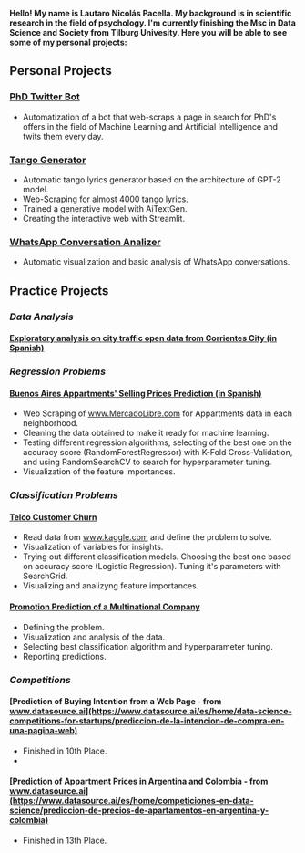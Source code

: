 **Hello! My name is Lautaro Nicolás Pacella. My background is in scientific research in the field of psychology. I'm currently finishing the Msc in Data Science and Society from Tilburg Univesity. Here you will be able to see some of my personal projects:**

## Personal Projects
### [PhD Twitter Bot](https://twitter.com/PhDsBOT1)
* Automatization of a bot that web-scraps a page in search for PhD's offers in the field of Machine Learning and Artificial Intelligence and twits them every day.

### [Tango Generator](https://share.streamlit.io/lautaropacella/tango-generator/main/tango_generator.py)
* Automatic tango lyrics generator based on the architecture of GPT-2 model.
* Web-Scraping for almost 4000 tango lyrics.
* Trained a generative model with AiTextGen.
* Creating the interactive web with Streamlit.

### [WhatsApp Conversation Analizer](https://share.streamlit.io/lautaropacella/whatsappanalisis/main/Wpp_Analizer.py)
* Automatic visualization and basic analysis of WhatsApp conversations.

## Practice Projects

### *Data Analysis*

#### [Exploratory analysis on city traffic open data from Corrientes City (in Spanish)](https://nbviewer.jupyter.org/github/lautaropacella/EDA-Tr-nsito-Corrientes/blob/main/Transito_corrientes1.ipynb)

### *Regression Problems*

#### [Buenos Aires Appartments' Selling Prices Prediction (in Spanish)](https://nbviewer.jupyter.org/github/lautaropacella/Prediccion-Departamentos/blob/master/Imbo-BsAs.ipynb)
* Web Scraping of www.MercadoLibre.com for Appartments data in each neighborhood. 
* Cleaning the data obtained to make it ready for machine learning. 
* Testing different regression algorithms, selecting of the best one on the accuracy score (RandomForestRegressor) with K-Fold Cross-Validation, and using RandomSearchCV to search for hyperparameter tuning.
 * Visualization of the feature importances.
 
### *Classification Problems*
 
#### [Telco Customer Churn](https://nbviewer.jupyter.org/github/lautaropacella/Telco-Customer-Churn/blob/master/telco-customer-churn.ipynb)
* Read data from www.kaggle.com and define the problem to solve.
* Visualization of variables for insights.
* Trying out different classification models. Choosing the best one based on accuracy score (Logistic Regression). Tuning it's parameters with SearchGrid.
* Visualizing and analizyng feature importances.

#### [Promotion Prediction of a Multinational Company](https://nbviewer.jupyter.org/github/lautaropacella/Predicci-n-Promociones/blob/main/predicci%C3%B3n_promoci%C3%B3n.ipynb)
* Defining the problem.
* Visualization and analysis of the data.
* Selecting best classification algorithm and hyperparameter tuning.
* Reporting predictions.

### *Competitions*

#### [Prediction of Buying Intention from a Web Page - from www.datasource.ai](https://www.datasource.ai/es/home/data-science-competitions-for-startups/prediccion-de-la-intencion-de-compra-en-una-pagina-web)
* Finished in 10th Place.
* 
#### [Prediction of Appartment Prices in Argentina and Colombia - from www.datasource.ai](https://www.datasource.ai/es/home/competiciones-en-data-science/prediccion-de-precios-de-apartamentos-en-argentina-y-colombia)
* Finished in 13th Place.

